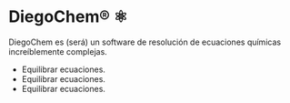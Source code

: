 # DiegoChem® ⚛️
DiegoChem es (será) un software de resolución de ecuaciones químicas increíblemente complejas.
* Equilibrar ecuaciones.
* Equilibrar ecuaciones.
* Equilibrar ecuaciones.
  
